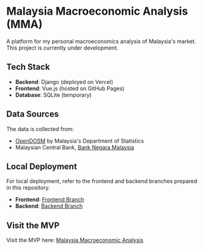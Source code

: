 # Malaysia Macroeconomic Analysis (MMA)

A platform for my personal macroeconomics analysis of Malaysia's market. This project is currently under development.

## Tech Stack

- **Backend**: Django (deployed on Vercel)
- **Frontend**: Vue.js (hosted on GitHub Pages)
- **Database**: SQLite (temporary)

## Data Sources

The data is collected from:
- [OpenDOSM](https://open.dosm.gov.my/data-catalogue) by Malaysia's Department of Statistics
- Malaysian Central Bank, [Bank Negara Malaysia](https://apikijangportal.bnm.gov.my/)

## Local Deployment

For local deployment, refer to the frontend and backend branches prepared in this repository.

- **Frontend**: [Frontend Branch](https://github.com/your-repo/MMA/tree/frontend)
- **Backend**: [Backend Branch](https://github.com/your-repo/MMA/tree/backend)

## Visit the MVP

Visit the MVP here: [Malaysia Macroeconomic Analysis](https://fazreiliealep.github.io/MMA/)
